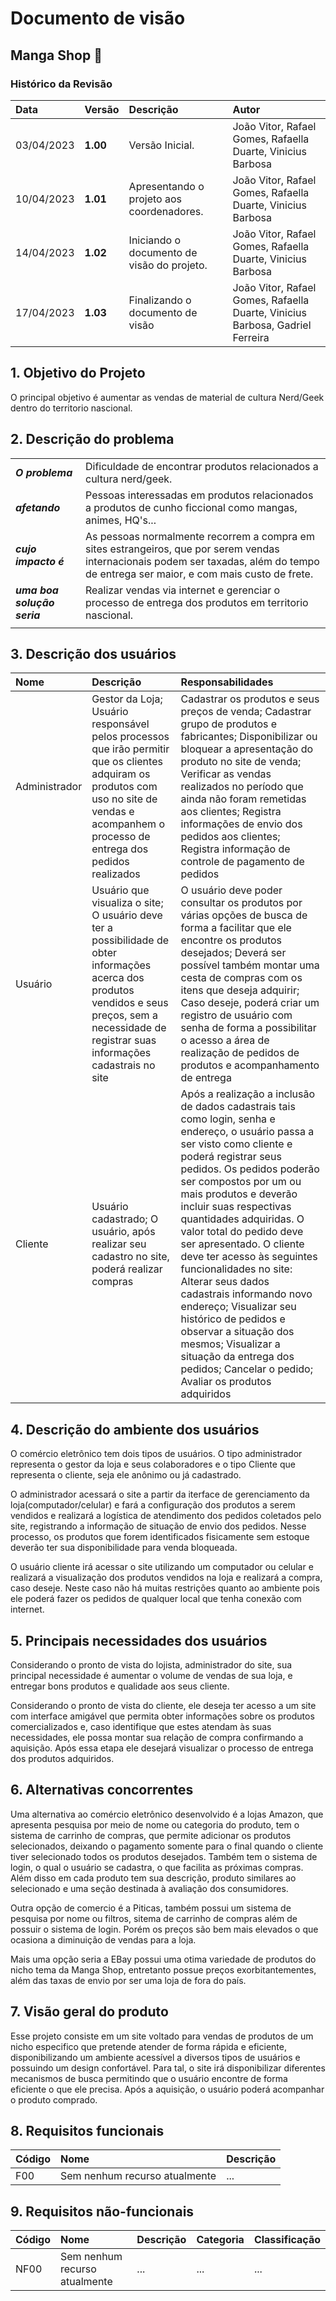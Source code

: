 # Documento de visão

## Manga Shop 🥭

### Histórico da Revisão 
|  Data  | Versão | Descrição | Autor |
|:-------|:-------|:----------|:------|
| 03/04/2023 | **1.00** | Versão Inicial.  | João Vitor, Rafael Gomes, Rafaella  Duarte, Vinicius Barbosa |
| 10/04/2023 | **1.01** | Apresentando o projeto aos coordenadores.  | João Vitor, Rafael Gomes, Rafaella Duarte, Vinicius Barbosa |
| 14/04/2023 | **1.02** | Iniciando o documento de visão do projeto.  | João Vitor, Rafael Gomes, Rafaella Duarte, Vinicius Barbosa |
| 17/04/2023	| **1.03** | Finalizando o documento de visão | João Vitor, Rafael Gomes, Rafaella Duarte, Vinicius Barbosa, Gadriel Ferreira |

## 1. Objetivo do Projeto 
O principal objetivo é aumentar as vendas de material de cultura Nerd/Geek dentro do territorio nascional.
 
## 2. Descrição do problema 
| | |
|:-|:-|
| **_O problema_**    | Dificuldade de encontrar produtos relacionados a cultura nerd/geek. |
| **_afetando_**      | Pessoas interessadas em produtos relacionados a produtos de cunho ficcional como mangas, animes, HQ's... |
| **_cujo impacto é_**| As pessoas normalmente recorrem a compra em sites estrangeiros, que por serem vendas internacionais podem ser taxadas, além do tempo de entrega ser maior, e com mais custo de frete. |
| **_uma boa solução seria_** | Realizar vendas via internet e gerenciar o processo de entrega dos produtos em territorio nascional. |
| | |

## 3. Descrição dos usuários
| Nome | Descrição | Responsabilidades |
|:- |:- |:- |
| Administrador  | Gestor da Loja; Usuário responsável pelos processos que irão permitir que os clientes adquiram os produtos com uso no site de vendas e acompanhem o processo de entrega dos pedidos realizados | Cadastrar os produtos e seus preços de venda; Cadastrar grupo de produtos e fabricantes; Disponibilizar ou bloquear a apresentação do produto no site de venda; Verificar as vendas realizados no período que ainda não foram remetidas aos clientes; Registra informações de envio dos pedidos aos clientes; Registra informação de controle de pagamento de pedidos|
| Usuário   | Usuário que visualiza o site; O usuário deve ter a possibilidade de obter informações acerca dos produtos vendidos e seus preços, sem a necessidade de registrar suas informações cadastrais no site | O usuário deve poder consultar os produtos por várias opções de  busca de forma a facilitar que ele encontre os produtos desejados; Deverá ser possível também montar uma cesta de compras com os itens que deseja adquirir; Caso deseje, poderá criar um registro de usuário com senha de forma a possibilitar o acesso a área de realização de pedidos de produtos e acompanhamento de entrega |
| Cliente | Usuário cadastrado; O usuário, após realizar seu cadastro no site, poderá realizar compras | Após a realização a inclusão de dados cadastrais tais como login, senha e endereço, o usuário passa a ser visto como cliente e poderá registrar seus pedidos. Os pedidos poderão ser compostos por um ou mais produtos e deverão incluir suas respectivas quantidades adquiridas. O valor total do pedido deve ser apresentado. O cliente deve ter acesso às seguintes funcionalidades no site: Alterar seus dados cadastrais informando novo endereço; Visualizar seu histórico de pedidos e observar a situação dos mesmos; Visualizar a situação da entrega dos pedidos; Cancelar o pedido; Avaliar os produtos adquiridos|

## 4. Descrição do ambiente dos usuários 
O comércio eletrônico tem dois tipos de usuários. O tipo administrador representa o gestor da loja e seus colaboradores e o tipo Cliente que representa o cliente, seja ele anônimo ou já cadastrado. 

O administrador acessará o site a partir da iterface de gerenciamento da loja(computador/celular) e fará a configuração dos produtos a serem vendidos e realizará a logística de atendimento dos pedidos coletados pelo site, registrando a informação de situação de envio dos pedidos. Nesse processo, os produtos que forem identificados fisicamente sem estoque deverão ter sua disponibilidade para venda bloqueada.

O usuário cliente irá acessar o site utilizando  um computador ou celular e realizará a visualização dos produtos vendidos na loja e realizará a compra, caso deseje. Neste caso não há muitas restrições quanto ao ambiente pois ele poderá fazer os pedidos de qualquer local que tenha conexão com internet.


## 5. Principais necessidades dos usuários
Considerando o pronto de vista do lojista, administrador do site, sua principal necessidade é aumentar o volume de vendas de sua loja, e entregar bons produtos e qualidade aos seus cliente. 

Considerando o pronto de vista do cliente, ele deseja ter acesso a um site com interface amigável que permita obter informações sobre os produtos comercializados e, caso identifique que estes atendam às suas necessidades, ele possa montar sua relação de compra confirmando a aquisição. Após essa etapa ele desejará visualizar o processo de entrega dos produtos adquiridos.

## 6. Alternativas concorrentes
Uma alternativa ao comércio eletrônico desenvolvido é a lojas Amazon, que apresenta pesquisa por meio de nome ou categoria do produto, tem o sistema de carrinho de compras, que permite adicionar os produtos selecionados, deixando o pagamento somente para o final quando o cliente tiver selecionado todos os produtos desejados. Também tem o sistema de login, o qual o usuário se cadastra, o que facilita as próximas compras. Além disso em cada produto tem sua descrição, produto similares ao selecionado e uma seção destinada à avaliação dos consumidores. 

Outra opção de comercio é a Piticas, também possui um sistema de pesquisa por nome ou filtros, sitema de carrinho de compras além de possuir o sistema de login. Porém os preços são bem mais elevados o que ocasiona a diminuição de vendas para a loja.

Mais uma opção seria a EBay possui uma otima variedade de produtos do nicho tema da Manga Shop, entretanto possue preços exorbitantementes, além das taxas de envio por ser uma loja de fora do país.

## 7.	Visão geral do produto
Esse projeto consiste em um site voltado para vendas de produtos de um nicho especifico que pretende atender de forma rápida e eficiente, disponibilizando um ambiente acessível a diversos tipos de usuários e possuindo um design confortável. Para tal, o site irá disponibilizar diferentes mecanismos de busca permitindo que o usuário encontre de forma eficiente o que ele precisa. Após a aquisição, o usuário poderá acompanhar o produto comprado. 

## 8.	Requisitos funcionais
| Código | Nome | Descrição |
|:---  |:--- |:--- |
| F00	| Sem nenhum recurso atualmente | ... | 

## 9.	Requisitos não-funcionais
| Código | Nome | Descrição | Categoria | Classificação |
|:---  |:--- |:--- |:--- |:--- |
| NF00	| Sem nenhum recurso atualmente	| ... | ...	| ... |
